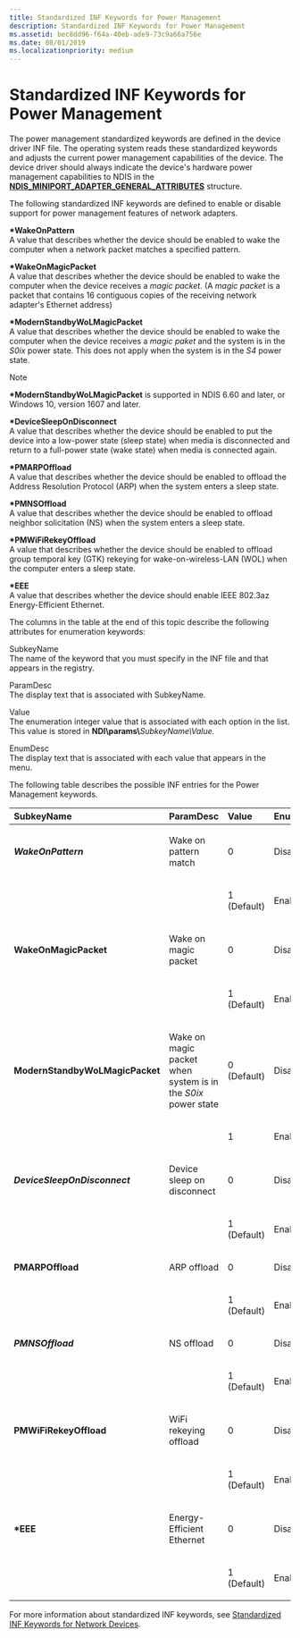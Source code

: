 ```yaml
---
title: Standardized INF Keywords for Power Management
description: Standardized INF Keywords for Power Management
ms.assetid: bec8dd96-f64a-40eb-ade9-73c9a66a756e
ms.date: 08/01/2019
ms.localizationpriority: medium
---
```


# Standardized INF Keywords for Power Management

The power management standardized keywords are defined in the device driver INF file. The operating system reads these standardized keywords and adjusts the current power management capabilities of the device. The device driver should always indicate the device's hardware power management capabilities to NDIS in the [**NDIS\_MINIPORT\_ADAPTER\_GENERAL\_ATTRIBUTES**](https://docs.microsoft.com/windows-hardware/drivers/ddi/ndis/ns-ndis-_ndis_miniport_adapter_general_attributes) structure.

The following standardized INF keywords are defined to enable or disable support for power management features of network adapters.

<a href="" id="-wakeonpattern"></a>**\*WakeOnPattern**  
A value that describes whether the device should be enabled to wake the computer when a network packet matches a specified pattern.

<a href="" id="-wakeonmagicpacket"></a>**\*WakeOnMagicPacket**  
A value that describes whether the device should be enabled to wake the computer when the device receives a *magic packet*. (A *magic packet* is a packet that contains 16 contiguous copies of the receiving network adapter's Ethernet address)

<a href="" id="-modernstandbywolmagicpacket"></a>**\*ModernStandbyWoLMagicPacket**  
A value that describes whether the device should be enabled to wake the computer when the device receives a *magic paket* and the system is in the *S0ix* power state. This does not apply when the system is in the *S4* power state.

> [!NOTE]
> **\*ModernStandbyWoLMagicPacket** is supported in NDIS 6.60 and later, or Windows 10, version 1607 and later.

<a href="" id="-devicesleepondisconnect"></a>**\*DeviceSleepOnDisconnect**  
A value that describes whether the device should be enabled to put the device into a low-power state (sleep state) when media is disconnected and return to a full-power state (wake state) when media is connected again.

<a href="" id="-pmarpoffload"></a>**\*PMARPOffload**  
A value that describes whether the device should be enabled to offload the Address Resolution Protocol (ARP) when the system enters a sleep state.

<a href="" id="-pmnsoffload"></a>**\*PMNSOffload**  
A value that describes whether the device should be enabled to offload neighbor solicitation (NS) when the system enters a sleep state.

<a href="" id="-pmwifirekeyoffload"></a>**\*PMWiFiRekeyOffload**  
A value that describes whether the device should be enabled to offload group temporal key (GTK) rekeying for wake-on-wireless-LAN (WOL) when the computer enters a sleep state.

<a href="" id="-eee"></a>**\*EEE**  
A value that describes whether the device should enable IEEE 802.3az Energy-Efficient Ethernet.

The columns in the table at the end of this topic describe the following attributes for enumeration keywords:

<a href="" id="subkeyname"></a>SubkeyName  
The name of the keyword that you must specify in the INF file and that appears in the registry.

<a href="" id="paramdesc"></a>ParamDesc  
The display text that is associated with SubkeyName.

<a href="" id="value"></a>Value  
The enumeration integer value that is associated with each option in the list. This value is stored in **NDI\\params\\**<em>SubkeyName\\Value.</em>

<a href="" id="enumdesc"></a>EnumDesc  
The display text that is associated with each value that appears in the menu.

The following table describes the possible INF entries for the Power Management keywords.

<table>  
<colgroup>  
<col width="25%" />  
<col width="25%" />  
<col width="25%" />  
<col width="25%" />  
</colgroup>  
<thead>  
<tr class="header">  
<th align="left">SubkeyName</th>
<th align="left">ParamDesc</th>
<th align="left">Value</th>
<th align="left">EnumDesc</th>
</tr>
</thead>
<tbody>
<tr class="odd">
<td align="left"><p><strong><em>WakeOnPattern</strong></p></td>
<td align="left"><p>Wake on pattern match</p></td>
<td align="left"><p>0</p></td>
<td align="left"><p>Disabled</p></td>
</tr>
<tr class="even">
<td align="left"></td>
<td align="left"></td>
<td align="left"><p>1 (Default)</p></td>
<td align="left"><p>Enabled</p></td>
</tr>
<tr class="odd">
<td align="left"><p><strong></em>WakeOnMagicPacket</strong></p></td>
<td align="left"><p>Wake on magic packet</p></td>
<td align="left"><p>0</p></td>
<td align="left"><p>Disabled</p></td>
</tr>
<tr class="even">
<td align="left"></td>
<td align="left"></td>
<td align="left"><p>1 (Default)</p></td>
<td align="left"><p>Enabled</p></td>
</tr>
<tr class="odd">
<td align="left"><p><strong></em>ModernStandbyWoLMagicPacket</strong></p></td>
<td align="left"><p>Wake on magic packet when system is in the <i>S0ix</i> power state</p></td>
<td align="left"><p>0 (Default)</p></td>
<td align="left"><p>Disabled</p></td>
</tr>
<tr class="even">
<td align="left"></td>
<td align="left"></td>
<td align="left"><p>1</p></td>
<td align="left"><p>Enabled</p></td>
</tr>
<tr class="odd">
<td align="left"><p><strong><em>DeviceSleepOnDisconnect</strong></p></td>
<td align="left"><p>Device sleep on disconnect</p></td>
<td align="left"><p>0</p></td>
<td align="left"><p>Disabled</p></td>
</tr>
<tr class="even">
<td align="left"></td>
<td align="left"></td>
<td align="left"><p>1 (Default)</p></td>
<td align="left"><p>Enabled</p></td>
</tr>
<tr class="odd">
<td align="left"><p><strong></em>PMARPOffload</strong></p></td>
<td align="left"><p>ARP offload</p></td>
<td align="left"><p>0</p></td>
<td align="left"><p>Disabled</p></td>
</tr>
<tr class="even">
<td align="left"></td>
<td align="left"></td>
<td align="left"><p>1 (Default)</p></td>
<td align="left"><p>Enabled</p></td>
</tr>
<tr class="odd">
<td align="left"><p><strong><em>PMNSOffload</strong></p></td>
<td align="left"><p>NS offload</p></td>
<td align="left"><p>0</p></td>
<td align="left"><p>Disabled</p></td>
</tr>
<tr class="even">
<td align="left"></td>
<td align="left"></td>
<td align="left"><p>1 (Default)</p></td>
<td align="left"><p>Enabled</p></td>
</tr>
<tr class="odd">
<td align="left"><p><strong></em>PMWiFiRekeyOffload</strong></p></td>
<td align="left"><p>WiFi rekeying offload</p></td>
<td align="left"><p>0</p></td>
<td align="left"><p>Disabled</p></td>
</tr>
<tr class="even">
<td align="left"></td>
<td align="left"></td>
<td align="left"><p>1 (Default)</p></td>
<td align="left"><p>Enabled</p></td>
</tr>
<tr class="odd">
<td align="left"><p><strong>*EEE</strong></p></td>
<td align="left"><p>Energy-Efficient Ethernet</p></td>
<td align="left"><p>0</p></td>
<td align="left"><p>Disabled</p></td>
</tr>
<tr class="even">
<td align="left"></td>
<td align="left"></td>
<td align="left"><p>1 (Default)</p></td>
<td align="left"><p>Enabled</p></td>
</tr>
</tbody>
</table>

 

For more information about standardized INF keywords, see [Standardized INF Keywords for Network Devices](standardized-inf-keywords-for-network-devices.md).

 

 






